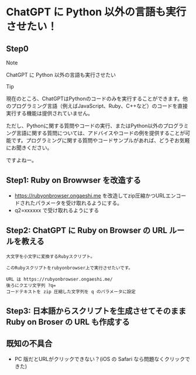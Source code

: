 # ChatGPT に Python 以外の言語も実行させたい！
## Step0

> [!NOTE]
> ChatGPT に Python 以外の言語も実行させたい

> [!TIP]
> 現在のところ、ChatGPTはPythonのコードのみを実行することができます。他のプログラミング言語（例えばJavaScript、Ruby、C++など）のコードを直接実行する機能は提供されていません。
> 
> ただし、Pythonに関する質問やコードの実行、またはPython以外のプログラミング言語に関する質問については、アドバイスやコードの例を提供することが可能です。プログラミングに関する質問やコードサンプルがあれば、どうぞお気軽にお聞きください。

ですよねー。


## Step1: Ruby on Browwser を改造する
- https://rubyonbrowser.ongaeshi.me を改造してzip圧縮かつURLエンコードされたパラメータを受け取れるようにする。
- q2=xxxxxx で受け取れるようにする

## Step2: ChatGPT に Ruby on Browser の URL ルールを教える

```
大文字を小文字に変換するRubyスクリプト。
```

```
このRubyスクリプトをrubyonbrowser上で実行させたいです。

URL は https://rubyonbrowser.ongaeshi.me/
後ろにクエリ文字列 ?q= 
コードテキストを zip 圧縮した文字列を q のパラメータに設定
```

## Step3: 日本語からスクリプトを生成させてそのまま Ruby on Broser の URL も作成する

## 既知の不具合
- PC 版だとURLがクリックできない？(iOS の Safari なら問題なくクリックできた)

